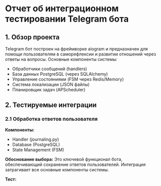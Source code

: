 # Отчет об интеграционном тестировании Telegram бота

## 1. Обзор проекта

Telegram бот построен на фреймворке aiogram и предназначен для помощи пользователям в саморефлексии и развитии отношений через ответы на вопросы. Основные компоненты системы:

- Обработчики сообщений (handlers)
- База данных PostgreSQL (через SQLAlchemy)
- Управление состояниями (FSM через Redis/Memory)
- Система локализации (JSON файлы)
- Планировщик задач (APScheduler)

## 2. Тестируемые интеграции

### 2.1 Обработка ответов пользователя
**Компоненты:**
- Handler (journaling.py)
- Database (PostgreSQL)
- State Management (FSM)

**Обоснование выбора:**
Это ключевой функционал бота, обеспечивающий сохранение ответов пользователей. Интеграция затрагивает все основные компоненты системы.

**Тест:**